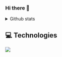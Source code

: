 ### Hi there 👋

<details>
 <summary>Github stats</summary>

| <img align="center" src="https://github-readme-stats.vercel.app/api?username=bouzayenilyes&show_icons=true&theme=tokyonight" alt="Vimmer github stats" /> |<img align="center" src="https://github-readme-stats.vercel.app/api/top-langs/?username=bouzayenilyes&layout=compact&theme=tokyonight&langs_count=4" />|
| ------------- | ------------- |
  
</details>

## 💻 Technologies

 <a href="https://skillicons.dev">
<img src="https://skillicons.dev/icons?i=js,ts,rust,swift,dart,java,go,zig,react,flutter,astro,svelte,angular,vite,nextjs,nestjs,htmx,laravel,symfony,styledcomponents,tailwind,sass,materialui,supabase,mysql,mongodb,git,github,expressjs,vscode,figma,kubernetes,docker,aws,gcp,azure,linux,nodejs,postgres,redis,graphql,firebase,jenkins,ansible,terraform,prometheus,wordpress,threejs,nginx,apache,bun,deno,jira,vercel,heroku,cloudflare,jest,jasmine,netlify,chartjs,yarn,npm,pnpm,selenium,babel&perline=7" />
  </a>
